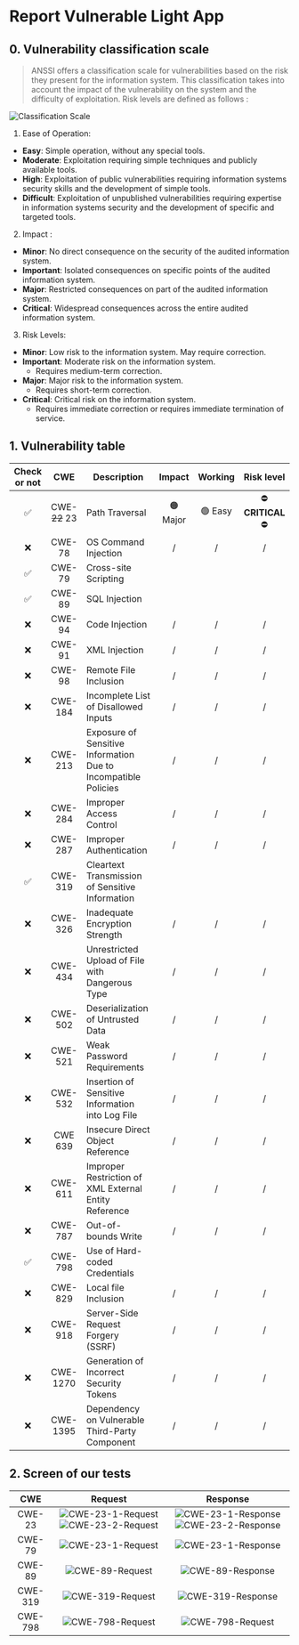 # Report Vulnerable Light App

## 0. Vulnerability classification scale

> ANSSI offers a classification scale for vulnerabilities based on the risk they present for the information system. This classification takes into account the impact of the vulnerability on the system and the difficulty of exploitation. Risk levels are defined as follows :

![Classification Scale](./Screenshots/classification%20scale/anssi-echelle-vulnerabilites.png)

1. Ease of Operation:
- **Easy**: Simple operation, without any special tools.
- **Moderate**: Exploitation requiring simple techniques and publicly available tools.
- **High**: Exploitation of public vulnerabilities requiring information systems security skills and the development of simple tools.
- **Difficult**: Exploitation of unpublished vulnerabilities requiring expertise in information systems security and the development of specific and targeted tools.

2. Impact :
- **Minor**: No direct consequence on the security of the audited information system.
- **Important**: Isolated consequences on specific points of the audited information system.
- **Major**: Restricted consequences on part of the audited information system.
- **Critical**: Widespread consequences across the entire audited information system.

3. Risk Levels:
- **Minor**: Low risk to the information system. May require correction.
- **Important**: Moderate risk on the information system.
    - Requires medium-term correction.
- **Major**: Major risk to the information system.
    - Requires short-term correction.
- **Critical**: Critical risk on the information system.
    - Requires immediate correction or requires immediate termination of service.


## 1. Vulnerability table

| Check or not | CWE | Description | Impact | Working | Risk level |
|:------------:|:---:|-------------|:------:|:-------:|:----------:|
| ✅ | CWE-~~22~~ 23 | Path Traversal | 🟠 Major | 🟢 Easy | ⛔ **CRITICAL** ⛔ |
| ❌ | CWE-78 | OS Command Injection | / | / | / |
| ✅ | CWE-79 | Cross-site Scripting | | |
| ✅ | CWE-89 | SQL Injection | | | |
| ❌ | CWE-94 | Code Injection | / | / | / |
| ❌ | CWE-91 | XML Injection | / | / | / |
| ❌ | CWE-98 | Remote File Inclusion | / | / | / |
| ❌ | CWE-184 | Incomplete List of Disallowed Inputs | / | / | / |
| ❌ | CWE-213 | Exposure of Sensitive Information Due to Incompatible Policies | / | / | / |
| ❌ | CWE-284 | Improper Access Control | / | / | / |
| ❌ | CWE-287 | Improper Authentication | / | / | / |
| ✅ | CWE-319 | Cleartext Transmission of Sensitive Information | | | 
| ❌ | CWE-326 | Inadequate Encryption Strength | / | / | / |
| ❌ | CWE-434 | Unrestricted Upload of File with Dangerous Type | / | / | / |
| ❌ | CWE-502 | Deserialization of Untrusted Data | / | / | / |
| ❌ | CWE-521 | Weak Password Requirements | / | / | / |
| ❌ | CWE-532 | Insertion of Sensitive Information into Log File | / | / | / |
| ❌ | CWE 639 | Insecure Direct Object Reference | / | / | / |
| ❌ | CWE-611 | Improper Restriction of XML External Entity Reference | / | / | / |
| ❌ | CWE-787 | Out-of-bounds Write | / | / | / |
| ✅ | CWE-798 | Use of Hard-coded Credentials | | | |
| ❌ | CWE-829 | Local file Inclusion | / | / | / |
| ❌ | CWE-918 | Server-Side Request Forgery (SSRF) | / | / | / |
| ❌ | CWE-1270 | Generation of Incorrect Security Tokens | / | / | / |
| ❌ | CWE-1395 | Dependency on Vulnerable Third-Party Component | / | / | / |

## 2. Screen of our tests

| CWE | Request | Response |
|:---:|:-------:|:--------:|
| CWE-23 | ![CWE-23-1-Request](./Screenshots/CWE-23/cwe-23-1-request.png) ![CWE-23-2-Request](./Screenshots/CWE-23/cwe-23-2-request.png) | ![CWE-23-1-Response](./Screenshots/CWE-23/cwe-23-1-response.png) ![CWE-23-2-Response](./Screenshots/CWE-23/cwe-23-2-response.png) |
| CWE-79 | ![CWE-23-1-Request](./Screenshots/CWE-79/cwe-79-request.png) | ![CWE-23-1-Response](./Screenshots/CWE-79/cwe-79-response.png) |
| CWE-89 | ![CWE-89-Request](./Screenshots/CWE-89/cwe-89-request.png) | ![CWE-89-Response](./Screenshots/CWE-89/cwe-89-response.png) |
| CWE-319 | ![CWE-319-Request](./Screenshots/CWE-319/cwe-319-request.png) | ![CWE-319-Response](./Screenshots/CWE-319/cwe-319-response.png) |
| CWE-798 | ![CWE-798-Request](./Screenshots/CWE-798/cwe-798-request.png) | ![CWE-798-Request](./Screenshots/CWE-798/cwe-798-response.png) |
